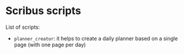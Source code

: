# Scribus scripts

List of scripts: 

* `planner_creator`: it helps to create a daily planner based on a single page (with one page per day)
